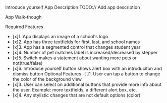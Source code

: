 Introduce yourself
App Description
TODO:// Add app description

App Walk-though
 
 

Required Features
- [x]1. App displays an image of a school's logo
- [x]2. App has three textfields for first, last, and school names
- [x]3. App has a segmented control that changes student year
- [x]4. Number of pet matches label is increased/decreased by stepper
- [x]5. Switch makes a statement about wanting more pets or not(true/false)
- [x]6. Introduce yourself button shows alert box with an introduciton and dismiss button
Optional Features
-[ ]1. User can tap a button to change the color of the background view
- [x]3. User can select on additional buttons that provide more info about the user. Example: more textfields, a different alert box, etc.
- [x]4. Any stylistic changes that are not default options (color)
